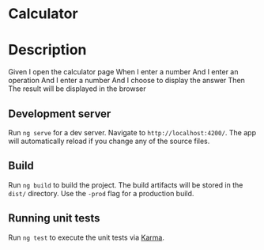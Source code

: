# Calculator

# Description
Given I open the calculator page
When I enter a number
And I enter an operation
And I enter a number
And I choose to display the answer
Then The result will be displayed in the browser

## Development server

Run `ng serve` for a dev server. Navigate to `http://localhost:4200/`. The app will automatically reload if you change any of the source files.

## Build

Run `ng build` to build the project. The build artifacts will be stored in the `dist/` directory. Use the `-prod` flag for a production build.

## Running unit tests

Run `ng test` to execute the unit tests via [Karma](https://karma-runner.github.io).
